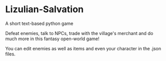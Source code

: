 # Lizulian-Salvation
A short text-based python game

Defeat enemies, talk to NPCs, trade with the village's merchant and do much more in this fantasy open-world game!

You can edit enemies as well as items and even your character in the .json files.
